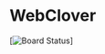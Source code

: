 # WebClover

[![Board Status](https://dev.azure.com/ceranicdavid/WebClover/_boards/board/t/WebClover%20Team/Issues)]
